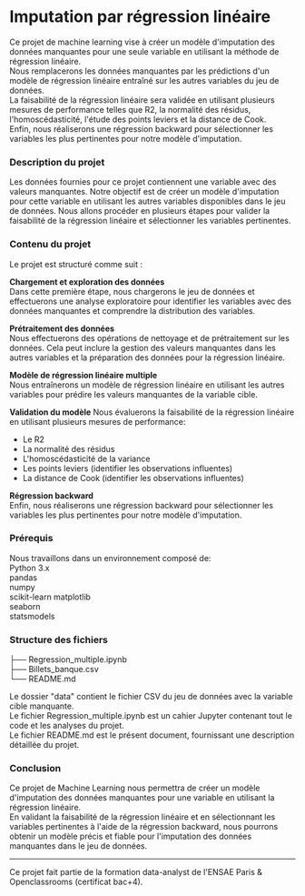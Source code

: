 # Imputation par régression linéaire

Ce projet de machine learning vise à créer un modèle d'imputation des données manquantes pour une seule variable en utilisant la méthode de régression linéaire.    
Nous remplacerons les données manquantes par les prédictions d'un modèle de régression linéaire entraîné sur les autres variables du jeu de données.     
La faisabilité de la régression linéaire sera validée en utilisant plusieurs mesures de performance telles que R2, la normalité des résidus, l'homoscédasticité, l'étude des points leviers et la distance de Cook.       
Enfin, nous réaliserons une régression backward pour sélectionner les variables les plus pertinentes pour notre modèle d'imputation.

### Description du projet
Les données fournies pour ce projet contiennent une variable avec des valeurs manquantes. Notre objectif est de créer un modèle d'imputation pour cette variable en utilisant les autres variables disponibles dans le jeu de données. Nous allons procéder en plusieurs étapes pour valider la faisabilité de la régression linéaire et sélectionner les variables pertinentes.

### Contenu du projet
Le projet est structuré comme suit :

**Chargement et exploration des données**    
Dans cette première étape, nous chargerons le jeu de données et effectuerons une analyse exploratoire pour identifier les variables avec des données manquantes et comprendre la distribution des variables.      

**Prétraitement des données**       
Nous effectuerons des opérations de nettoyage et de prétraitement sur les données. Cela peut inclure la gestion des valeurs manquantes dans les autres variables et la préparation des données pour la régression linéaire.     

**Modèle de régression linéaire multiple**       
Nous entraînerons un modèle de régression linéaire en utilisant les autres variables pour prédire les valeurs manquantes de la variable cible.       

**Validation du modèle**
Nous évaluerons la faisabilité de la régression linéaire en utilisant plusieurs mesures de performance:       
- Le R2
- La normalité des résidus
- L'homoscédasticité de la variance
- Les points leviers (identifier les observations influentes)
- La distance de Cook (identifier les observations influentes)

**Régression backward**        
Enfin, nous réaliserons une régression backward pour sélectionner les variables les plus pertinentes pour notre modèle d'imputation.       

### Prérequis
Nous travaillons dans un environnement composé de:      
Python 3.x    
pandas      
numpy    
scikit-learn
matplotlib     
seaborn     
statsmodels      

### Structure des fichiers

├── Regression_multiple.ipynb     
├── Billets_banque.csv     
└── README.md      

Le dossier "data" contient le fichier CSV du jeu de données avec la variable cible manquante.     
Le fichier Regression_multiple.ipynb est un cahier Jupyter contenant tout le code et les analyses du projet.       
Le fichier README.md est le présent document, fournissant une description détaillée du projet.      

### Conclusion
Ce projet de Machine Learning nous permettra de créer un modèle d'imputation des données manquantes pour une variable en utilisant la régression linéaire.     
En validant la faisabilité de la régression linéaire et en sélectionnant les variables pertinentes à l'aide de la régression backward, nous pourrons obtenir un modèle précis et fiable pour l'imputation des données manquantes dans le jeu de données.       

********
Ce projet fait partie de la formation data-analyst de l'ENSAE Paris & Openclassrooms (certificat bac+4).
